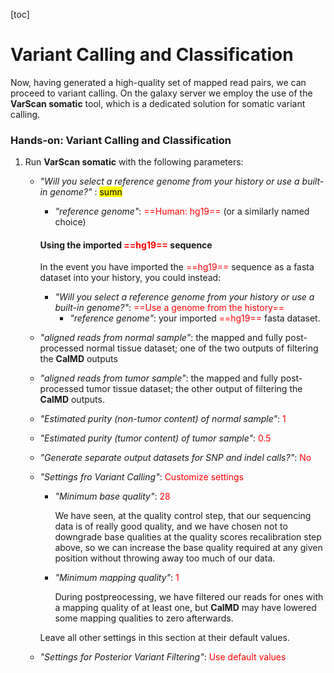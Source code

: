 [toc]



# Variant Calling and Classification

Now, having generated a high-quality set of mapped read pairs, we can proceed to variant calling. On the galaxy server we employ the use of the **VarScan somatic** tool, which is a dedicated solution for somatic variant calling.

### Hands-on: Variant Calling and Classification

1. Run **VarScan somatic** with the following parameters:

   * *"Will you select a reference genome from your history or use a built-in genome?"* :  <mark>sumn</mark>

     * *"reference genome"*: <span style='color:red'>==Human: hg19==</span> (or a similarly named choice)

     #### Using the imported <span style='color:red'>==hg19==</span> sequence

     In the event you have imported the <span style='color:red'>==hg19==</span> sequence as a fasta dataset into your history, you could instead:

     * *"Will you select a reference genome from your history or use a built-in genome?"*: <span style='color:red'>==Use a genome from the history==</span> 
       * *"reference genome"*: your imported <span style='color:red'>==hg19==</span> fasta dataset.

   * *"aligned reads from normal sample"*: the mapped and fully post-processed normal tissue dataset; one of the two outputs of filtering the **CalMD** outputs

   * *"aligned reads from tumor sample"*: the mapped and fully post-processed tumor tissue dataset; the other output of filtering the **CalMD** outputs.

   * *"Estimated purity (non-tumor content) of normal sample"*: <span style='color:red'>1</span> 

   * *"Estimated purity (tumor content) of tumor sample"*: <span style='color:red'>0.5</span> 

   * *"Generate separate output datasets for SNP and indel calls?"*: <span style='color:red'>No</span> 

   * *"Settings fro Variant Calling"*: <span style='color:red'>Customize settings</span> 

     * *"Minimum base quality"*: <span style='color:red'>28</span> 

       We have seen, at the quality control step, that our sequencing data is of really good quality, and we have chosen not to downgrade base qualities at the quality scores recalibration step above, so we can increase the base quality required at any given position without throwing away too much of our data.

     * *"Minimum mapping quality"*: <span style='color:red'>1</span> 

       During postpreocessing, we have filtered our reads for ones with a mapping quality of at least one, but **CalMD** may have lowered some mapping qualities to zero afterwards.

     Leave all other settings in this section at their default values.

   * *"Settings for Posterior Variant Filtering"*: <span style='color:red'>Use default values</span> 